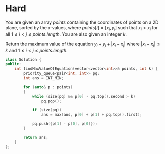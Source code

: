 # Hard

You are given an array $points$ containing the coordinates of points on a 2D plane, sorted by the x-values, where $points[i] = [x_i, y_i]$ such that $x_i < x_j$ for all $1 \leq i < j \leq points.length$. You are also given an integer $k$.

Return the maximum value of the equation $y_i + y_j + |x_i - x_j|$ where $|x_i - x_j| \leq k$ and $1 \leq i < j \leq points.length$.

```cpp
class Solution {
public:
    int findMaxValueOfEquation(vector<vector<int>>& points, int k) {
        priority_queue<pair<int, int>> pq;
        int ans = INT_MIN;

        for (auto& p : points)
        {
            while (size(pq) && p[0] - pq.top().second > k)
                pq.pop();

            if (size(pq))
                ans = max(ans, p[0] + p[1] + pq.top().first);

            pq.push({p[1] - p[0], p[0]});
        }

        return ans;
    }
};
```
